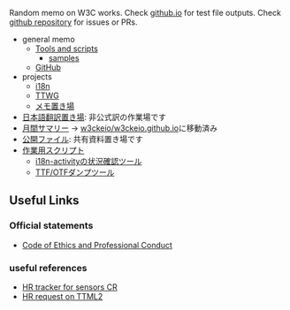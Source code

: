 Random memo on W3C works.
Check [github.io](https://himorin.github.io/w3c-memo/) for test file outputs.
Check [github repository](https://github.com/himorin/w3c-memo) for issues or PRs.

* general memo
  * [Tools and scripts](tools/)
    * [samples](tools/samples/)
  * [GitHub](github/)
* projects
  * [i18n](i18n/)
  * [TTWG](tt/)
  * [メモ置き場](notes/)
* [日本語翻訳置き場](translations/): 非公式訳の作業場です
* [月間サマリー](monthly-summary/) -> <a href="https://github.com/w3ckeio/w3ckeio.github.io">w3ckeio/w3ckeio.github.io</a>に移動済み
* [公開ファイル](files/): 共有資料置き場です
* [作業用スクリプト](scripts/)
  * [i18n-activityの状況確認ツール](scripts/i18n-tracking-check/)
  * [TTF/OTFダンプツール](scripts/dump-off/)


## Useful Links

### Official statements

* [Code of Ethics and Professional Conduct](https://www.w3.org/Consortium/cepc/)

### useful references

* [HR tracker for sensors CR](https://github.com/w3c/sensors/issues/299)
* [HR request on TTML2](https://github.com/w3c/ttwg/issues/75)

